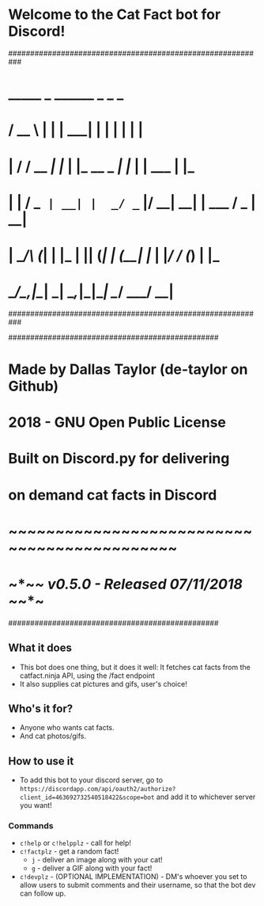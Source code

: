 # Welcome to the Cat Fact bot for Discord!

###########################################################
#  _____       _    ______         _     _           _    #
# /  __ \     | |   |  ___|       | |   | |         | |   #
# | /  \/ __ _| |_  | |_ __ _  ___| |_  | |__   ___ | |_  #
# | |    / _` | __| |  _/ _` |/ __| __| | ___ \/ _ \| __| #
# | \__/\ (_| | |_  | || (_| | (__| |_  | |_/ / (_) | |_  #
#  \____/\__,_|\__| \_| \__,_|\___|\__| \____/ \___/ \__| #
###########################################################

################################################
# Made by Dallas Taylor (de-taylor on Github)  #
# 2018 - GNU Open Public License               #
#   Built on Discord.py for delivering         #
#   on demand cat facts in Discord             #
# ~~~~~~~~~~~~~~~~~~~~~~~~~~~~~~~~~~~~~~~~~~~~ #
#   ~*~*~ v0.5.0 - Released 07/11/2018 ~*~*~   #
################################################

## What it does
- This bot does one thing, but it does it well: It fetches cat facts from the catfact.ninja API, using the /fact endpoint
- It also supplies cat pictures and gifs, user's choice!

## Who's it for?
- Anyone who wants cat facts.
- And cat photos/gifs.

## How to use it
- To add this bot to your discord server, go to `https://discordapp.com/api/oauth2/authorize?client_id=463692732540518422&scope=bot` and add it to whichever server you want!
### Commands
- `c!help` or `c!helpplz` - call for help!
- `c!factplz` - get a random fact!
    - `j` - deliver an image along with your cat!
    - `g` - deliver a GIF along with your fact!
- `c!devplz` - (OPTIONAL IMPLEMENTATION) - DM's whoever you set to allow users to submit comments and their username, so that the bot dev can follow up.